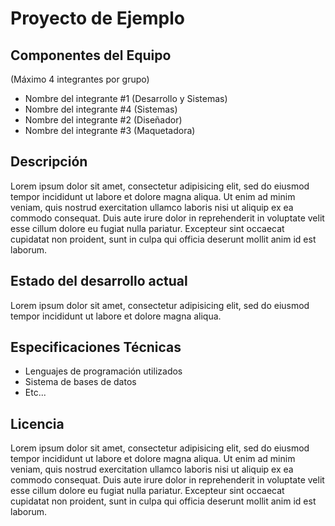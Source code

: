 Proyecto de  Ejemplo
====================

Componentes del Equipo
---------------------

(Máximo 4 integrantes por grupo)

+ Nombre del integrante #1 (Desarrollo y Sistemas)
+ Nombre del integrante #4 (Sistemas)
+ Nombre del integrante #2 (Diseñador)
+ Nombre del integrante #3 (Maquetadora)

Descripción
-------------
Lorem ipsum dolor sit amet, consectetur adipisicing elit, sed do eiusmod tempor incididunt ut labore et dolore magna aliqua. Ut enim ad minim veniam, quis nostrud exercitation ullamco laboris nisi ut aliquip ex ea commodo consequat. Duis aute irure dolor in reprehenderit in voluptate velit esse cillum dolore eu fugiat nulla pariatur. Excepteur sint occaecat cupidatat non proident, sunt in culpa qui officia deserunt mollit anim id est laborum.

Estado del desarrollo actual
----------------------------
Lorem ipsum dolor sit amet, consectetur adipisicing elit, sed do eiusmod tempor incididunt ut labore et dolore magna aliqua.

Especificaciones Técnicas
--------------------------
+ Lenguajes de programación utilizados
+ Sistema de bases de datos
+ Etc...

Licencia
---------
Lorem ipsum dolor sit amet, consectetur adipisicing elit, sed do eiusmod tempor incididunt ut labore et dolore magna aliqua. Ut enim ad minim veniam, quis nostrud exercitation ullamco laboris nisi ut aliquip ex ea commodo consequat. Duis aute irure dolor in reprehenderit in voluptate velit esse cillum dolore eu fugiat nulla pariatur. Excepteur sint occaecat cupidatat non proident, sunt in culpa qui officia deserunt mollit anim id est laborum.

